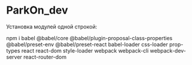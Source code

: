 # ParkOn_dev


Установка модулей одной строкой:


 npm i babel @babel/core @babel/plugin-proposal-class-properties @babel/preset-env @babel/preset-react babel-loader css-loader prop-types react react-dom style-loader webpack webpack-cli webpack-dev-server react-router-dom 
